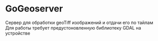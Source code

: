 # GoGeoserver

Сервер для обработки geoTiff изображений и отдачи его по тайлам <br>
Для работы требует предустоновленную библиотеку GDAL на устройстве
